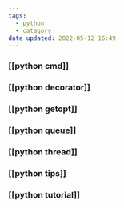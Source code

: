 ```yaml
---
tags:
  - python
  - catagory
date updated: 2022-05-12 16:49
---
```


### [[python cmd]]

### [[python decorator]]

### [[python getopt]]

### [[python queue]]

### [[python thread]]

### [[python tips]]

### [[python tutorial]]
